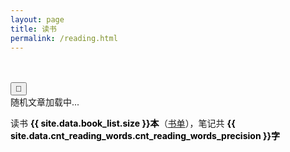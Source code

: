 ```yaml
---
layout: page
title: 读书
permalink: /reading.html
---
```


<div id="sidebar_type" class="reading"></div>
<br>
<object data="/trophy.svg" style="width: 100%;max-width: 550px;"></object>
<br>

<style>
.bold-black-text {
    font-weight: bold;
    color: #000;
}
</style>




<!-- ✅ 随机文章模块开始 -->
<link rel="stylesheet" href="/c/choose_one/choose_one.css">

<div class="random-container">
  <button class="random-btn" onclick="rollDiceAndRandom()">🎲</button>
  <div id="randomResult">随机文章加载中...</div>
</div>

<script src="/c/choose_one/choose_one.js"></script>
<!-- ✅ 随机文章模块结束 -->


读书 <span class="bold-black-text">{{ site.data.book_list.size }}本</span>（<a href="/BookList.html">书单</a>），笔记共 <span class="bold-black-text">{{ site.data.cnt_reading_words.cnt_reading_words_precision }}字</span>


<div id="all_books"></div>

<script>
window.addEventListener('sidebarDataLoaded', function() {
  const container = document.getElementById('all_books');
  const type = window.guofei.sidebarType;
  const data = window.guofei.sidebarData;
  container.innerHTML = '';

  data.forEach(item => {
      const [l1, l2List] = item; // 解构一级分类名和二级列表

      // 一级导航标题（板块）
      const h3 = document.createElement('h3');
      h3.textContent = l1;
      container.appendChild(h3);

      // 创建表格
      const table = document.createElement('table');
      table.innerHTML = `
        <thead>
          <tr>
            <th>板块</th>
            <th>条目</th>
          </tr>
        </thead>
      `;
      const tbody = document.createElement('tbody');

      // 遍历二级数据，每个子项对应一行
      l2List.forEach(subItem => {
        const [l3, cnt, h2List] = subItem; // 解构二级类名、字数、三级标题列表

        const tr = document.createElement('tr');

        // 第一列：文章链接及字数
        const td1 = document.createElement('td');
        const a1 = document.createElement('a');
        a1.href = `/reading/${l3}.html`;
        // 使用 innerHTML 来包含 sup 标签
        a1.innerHTML = `${l3}<sup class="wordcnt">${cnt}字</sup>`;
        td1.appendChild(a1);
        tr.appendChild(td1);

        // 第二列：h2标题列表，每个标题生成一个链接
        const td2 = document.createElement('td');
        // 将每个 h2 标题生成链接，使用 encodeURIComponent 编码参数
        const h2Links = (h2List || []).map(h2 => {
          return `<a href="/reading/${l3}.html#${encodeURIComponent(h2)}">${h2}</a>`;
        }).join('，');
        td2.innerHTML = h2Links;
        tr.appendChild(td2);

        tbody.appendChild(tr);
      });

      table.appendChild(tbody);
      container.appendChild(table);
    });
});

</script>
